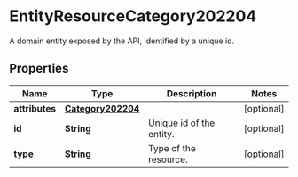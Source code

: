 

# EntityResourceCategory202204

A domain entity exposed by the API, identified by a unique id.

## Properties

| Name | Type | Description | Notes |
|------------ | ------------- | ------------- | -------------|
|**attributes** | [**Category202204**](Category202204.md) |  |  [optional] |
|**id** | **String** | Unique id of the entity. |  [optional] |
|**type** | **String** | Type of the resource. |  [optional] |



